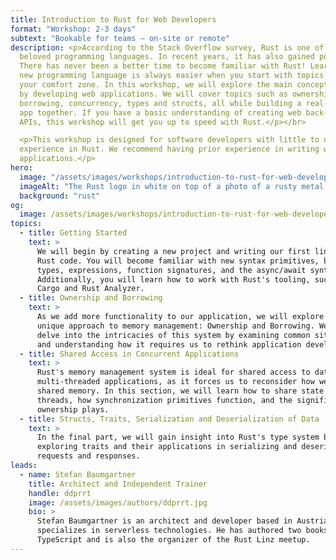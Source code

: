 ```yaml
---
title: Introduction to Rust for Web Developers
format: "Workshop: 2-3 days"
subtext: "Bookable for teams – on-site or remote"
description: <p>According to the Stack Overflow survey, Rust is one of the most
  beloved programming languages. In recent years, it has also gained popularity.
  There has never been a better time to become familiar with Rust! Learning a
  new programming language is always easier when you start with topics within
  your comfort zone. In this workshop, we will explore the main concepts of Rust
  by developing web applications. We will cover topics such as ownership and
  borrowing, concurrency, types and structs, all while building a real-world web
  app together. If you have a basic understanding of creating web back-ends and
  APIs, this workshop will get you up to speed with Rust.</p></br>

  <p>This workshop is designed for software developers with little to no
  experience in Rust. We recommend having prior experience in writing web
  applications.</p>
hero:
  image: "/assets/images/workshops/introduction-to-rust-for-web-developers/header-background.jpg"
  imageAlt: "The Rust logo in white on top of a photo of a rusty metal surface"
  background: "rust"
og:
  image: /assets/images/workshops/introduction-to-rust-for-web-developers/og-image.jpg
topics:
  - title: Getting Started
    text: >
      We will begin by creating a new project and writing our first lines of
      Rust code. You will become familiar with new syntax primitives, basic
      types, expressions, function signatures, and the async/await syntax.
      Additionally, you will learn how to work with Rust's tooling, such as
      Cargo and Rust Analyzer.
  - title: Ownership and Borrowing
    text: >
      As we add more functionality to our application, we will explore Rust's
      unique approach to memory management: Ownership and Borrowing. We will
      delve into the intricacies of this system by examining common situations
      and understanding how it requires us to rethink application development.
  - title: Shared Access in Concurrent Applications
    text: >
      Rust's memory management system is ideal for shared access to data in
      multi-threaded applications, as it forces us to reconsider how we handle
      shared memory. In this section, we will learn how to share state across
      threads, how synchronization primitives function, and the significant role
      ownership plays.
  - title: Structs, Traits, Serialization and Deserialization of Data
    text: >
      In the final part, we will gain insight into Rust's type system by
      exploring traits and their applications in serializing and deserializing
      requests and responses.
leads:
  - name: Stefan Baumgartner
    title: Architect and Independent Trainer
    handle: ddprrt
    image: /assets/images/authors/ddprrt.jpg
    bio: >
      Stefan Baumgartner is an architect and developer based in Austria who
      specializes in serverless technologies. He has authored two books on
      TypeScript and is also the organizer of the Rust Linz meetup.
---
```


<!--break-->
